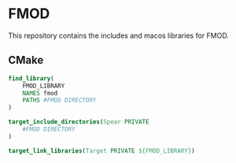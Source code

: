 # FMOD

This repository contains the includes and macos libraries for FMOD.

## CMake

```cmake
find_library(
    FMOD_LIBRARY
    NAMES fmod
    PATHS #FMOD DIRECTORY
)

target_include_directories(Spear PRIVATE 
    #FMOD DIRECTORY
)

target_link_libraries(Target PRIVATE ${FMOD_LIBRARY})
```